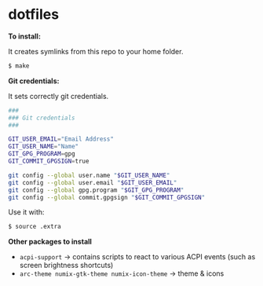# dotfiles



**To install:**

It creates symlinks from this repo to your home folder.

```bash
$ make
```

**Git credentials:**

It sets correctly git credentials.

```bash
###
### Git credentials
###

GIT_USER_EMAIL="Email Address"
GIT_USER_NAME="Name"
GIT_GPG_PROGRAM=gpg
GIT_COMMIT_GPGSIGN=true

git config --global user.name "$GIT_USER_NAME"
git config --global user.email "$GIT_USER_EMAIL"
git config --global gpg.program "$GIT_GPG_PROGRAM"
git config --global commit.gpgsign "$GIT_COMMIT_GPGSIGN"
```

Use it with:

```bash
$ source .extra
```

**Other packages to install**

- `acpi-support` -> contains scripts to react to various ACPI events (such as screen brightness shortcuts)
- `arc-theme numix-gtk-theme numix-icon-theme` -> theme & icons
